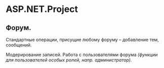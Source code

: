 # ASP.NET.Project

## Форум.
Стандартные операции, присущие любому форуму – добавление тем, сообщений. 

Модерирование записей. Работа с пользователями форума *(функции для пользователей особых ролей, напр. администратор).*
